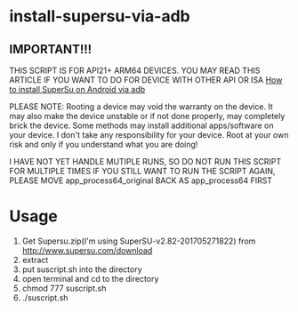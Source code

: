 # install-supersu-via-adb

## IMPORTANT!!!

THIS SCRIPT IS FOR API21+ ARM64 DEVICES.
YOU MAY READ THIS ARTICLE IF YOU WANT TO DO FOR DEVICE WITH OTHER API OR ISA [How to install SuperSu on Android via adb](http://selvaline.blogspot.tw/2015/09/how-to-install-supersu-on-android-via.html)

PLEASE NOTE: Rooting a device may void the warranty on the device. It may also make the device unstable or if not done properly, may completely brick the device. Some methods may install additional apps/software on your device. I don't take any responsibility for your device. Root at your own risk and only if you understand what you are doing!

I HAVE NOT YET HANDLE MUTIPLE RUNS, SO DO NOT RUN THIS SCRIPT FOR MULTIPLE TIMES
IF YOU STILL WANT TO RUN THE SCRIPT AGAIN, PLEASE MOVE app_process64_original BACK AS app_process64 FIRST

# Usage

1. Get Supersu.zip(I'm using SuperSU-v2.82-201705271822) from http://www.supersu.com/download
2. extract
3. put suscript.sh into the directory
4. open terminal and cd to the directory
5. chmod 777 suscript.sh
6. ./suscript.sh
